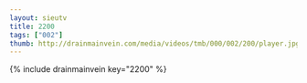 ```yaml
--- 
layout: sieutv
title: 2200
tags: ["002"]
thumb: http://drainmainvein.com/media/videos/tmb/000/002/200/player.jpg
---
```

{% include drainmainvein key="2200" %} 
